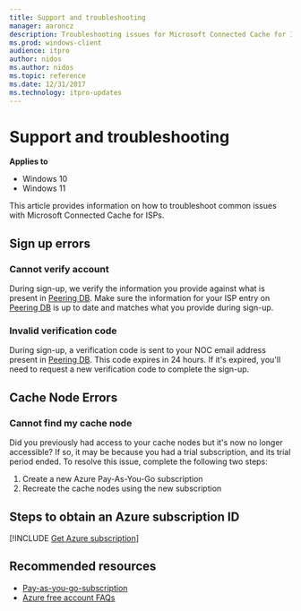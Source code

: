 ```yaml
---
title: Support and troubleshooting
manager: aaroncz
description: Troubleshooting issues for Microsoft Connected Cache for ISP
ms.prod: windows-client
audience: itpro
author: nidos
ms.author: nidos
ms.topic: reference
ms.date: 12/31/2017
ms.technology: itpro-updates
---
```


# Support and troubleshooting

**Applies to**

- Windows 10
- Windows 11

This article provides information on how to troubleshoot common issues with Microsoft Connected Cache for ISPs.
## Sign up errors

### Cannot verify account

During sign-up, we verify the information you provide against what is present in [Peering DB](https://www.peeringdb.com/). Make sure the information for your ISP entry on [Peering DB](https://www.peeringdb.com/) is up to date and matches what you provide during sign-up.

### Invalid verification code

During sign-up, a verification code is sent to your NOC email address present in [Peering DB](https://www.peeringdb.com/). This code expires in 24 hours. If it's expired, you'll need to request a new verification code to complete the sign-up.  

## Cache Node Errors  

### Cannot find my cache node

Did you previously had access to your cache nodes but it's now no longer accessible? If so, it may be because you had a trial subscription, and its trial period ended. To resolve this issue, complete the following two steps:

1. Create a new Azure Pay-As-You-Go subscription  
1. Recreate the cache nodes using the new subscription

## Steps to obtain an Azure subscription ID

<!--Using include file, get-azure-subscription.md, for shared content-->
[!INCLUDE [Get Azure subscription](includes/get-azure-subscription.md)]

## Recommended resources

- [Pay-as-you-go-subscription](https://azure.microsoft.com/offers/ms-azr-0003p/)
- [Azure free account FAQs](https://azure.microsoft.com/free/free-account-faq/)

